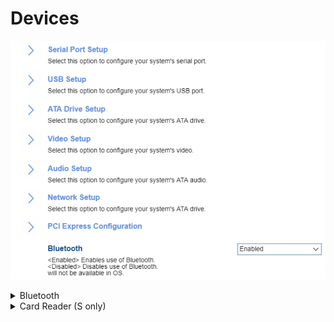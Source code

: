 # Devices #

![](./img/thinkcenter_devices.png)

<details><summary>Bluetooth</summary>
One of 2 possible options for Bluetooth:

1.  **Enabled** - enables Bluetooth connections. Default.
2.	Disabled - disables Bluetooth connections. The OS will not offer this option.
</details>

<details><summary>Card Reader (S only)</summary>
Card reader settings are only available on S models.
One of 2 possible options for card reader settings:

1.  **Enabled** - enables card reader. Default.
2.  Disabled - disables card reader.

<!-- TODO: add WMI -->

</details>
